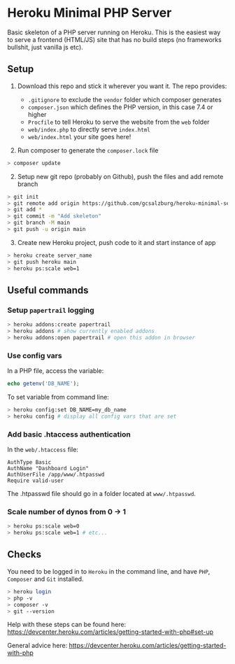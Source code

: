 # Heroku Minimal PHP Server

Basic skeleton of a PHP server running on Heroku.
This is the easiest way to serve a frontend (HTML/JS) site that has no build steps (no frameworks bullshit, just vanilla js etc).

## Setup

1. Download this repo and stick it wherever you want it. The repo provides:

	+ `.gitignore` to exclude the `vendor` folder which composer generates
	+ `composer.json` which defines the PHP version, in this case 7.4 or higher
	+ `Procfile` to tell Heroku to serve the website from the `web` folder
	+ `web/index.php` to directly serve `index.html`
	+ `web/index.html` your site goes here!

2. Run composer to generate the `composer.lock` file

```bash
> composer update
```

2. Setup new git repo (probably on Github), push the files and add remote branch

```bash
> git init
> git remote add origin https://github.com/gcsalzburg/heroku-minimal-server.git
> git add *
> git commit -m "Add skeleton"
> git branch -M main
> git push -u origin main
```

3. Create new Heroku project, push code to it and start instance of app

```bash
> heroku create server_name
> git push heroku main
> heroku ps:scale web=1
```

## Useful commands

### Setup `papertrail` logging

```bash
> heroku addons:create papertrail
> heroku addons # show currently enabled addons
> heroku addons:open papertrail # open this addon in browser
```

### Use config vars

In a PHP file, access the variable:

```php
echo getenv('DB_NAME');
```

To set variable from command line:

```bash
> heroku config:set DB_NAME=my_db_name
> heroku config # display all config vars that are set
```

### Add basic .htaccess authentication

In the `web/.htaccess` file:

```
AuthType Basic
AuthName "Dashboard Login"
AuthUserFile /app/www/.htpasswd
Require valid-user
```

The .htpasswd file should go in a folder located at `www/.htpasswd`.

### Scale number of dynos from 0 -> 1

```bash
> heroku ps:scale web=0
> heroku ps:scale web=1 # etc...
```


## Checks

You need to be logged in to `Heroku` in the command line, and have `PHP`, `Composer` and `Git` installed.

```bash
> heroku login
> php -v
> composer -v
> git --version
```

Help with these steps can be found here: https://devcenter.heroku.com/articles/getting-started-with-php#set-up

General advice here: https://devcenter.heroku.com/articles/getting-started-with-php